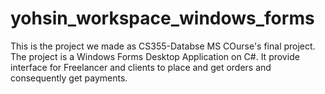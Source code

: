 # yohsin_workspace_windows_forms
 This is the project we made as CS355-Databse MS COurse's final project. The project is a Windows Forms Desktop Application on C#. It provide interface for Freelancer and clients to place and get orders and consequently get payments.
